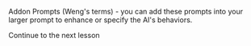 Addon Prompts (Weng's terms) - you can add these prompts into your larger prompt to enhance or specify the AI's behaviors.

Continue to the next lesson